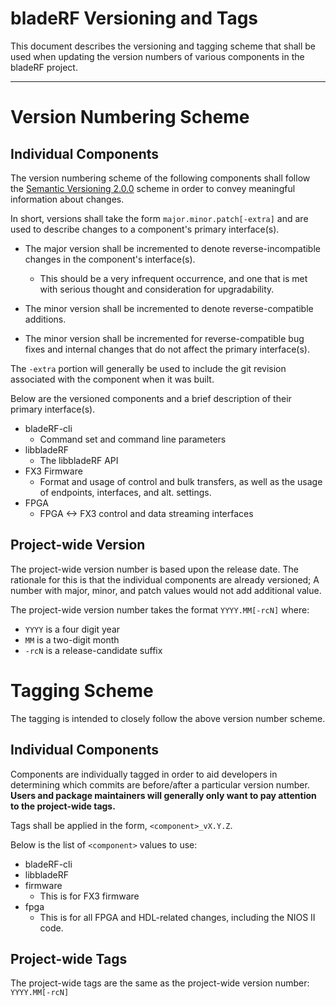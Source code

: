 bladeRF Versioning and Tags
================================================================================

This document describes the versioning and tagging scheme that shall be used
when updating the version numbers of various components in the bladeRF project.

--------------------------------------------------------------------------------

Version Numbering Scheme
================================================================================

## Individual Components ##

The version numbering scheme of the following components shall follow the
[Semantic Versioning 2.0.0][semver] scheme in order to convey meaningful
information about changes.

In short, versions shall take the form ```major.minor.patch[-extra]``` and
are used to describe changes to a component's primary interface(s).

* The major version shall be incremented to denote reverse-incompatible
  changes in the component's interface(s).
     * This should be a very infrequent occurrence, and one that is
       met with serious thought and consideration for upgradability.

* The minor version shall be incremented to denote reverse-compatible
  additions.

* The minor version shall be incremented for reverse-compatible bug fixes and
  internal changes that do not affect the primary interface(s).

The ```-extra``` portion will generally be used to include the git revision
associated with the component when it was built.

Below are the versioned components and a brief description of their primary
interface(s).

* bladeRF-cli
  * Command set and command line parameters
* libbladeRF
  * The libbladeRF API
* FX3 Firmware
  * Format and usage of control and bulk transfers, as well as the
    usage of endpoints, interfaces, and alt. settings.
* FPGA
  * FPGA <-> FX3 control and data streaming interfaces


[semver]: http://semver.org/spec/v2.0.0.html


## Project-wide Version ##

The project-wide version number is based upon the release date. The rationale
for this is that the individual components are already versioned; A number
with major, minor, and patch values would not add additional value.

The project-wide version number takes the format `YYYY.MM[-rcN]` where:

* ```YYYY``` is a four digit year
* ```MM``` is a two-digit month
* ```-rcN``` is a release-candidate suffix


Tagging Scheme
================================================================================

The tagging is intended to closely follow the above version number scheme.

## Individual Components ##

Components are individually tagged in order to aid developers in determining
which commits are before/after a particular version number. **Users and
package maintainers will generally only want to pay attention to the
project-wide tags.**

Tags shall be applied in the form, ```<component>_vX.Y.Z```.

Below is the list of ```<component>``` values to use:

* bladeRF-cli
* libbladeRF
* firmware
    * This is for FX3 firmware
* fpga
    * This is for all FPGA and HDL-related changes, including the NIOS II code.


## Project-wide Tags ##

The project-wide tags are the same as the project-wide version number:
```YYYY.MM[-rcN]```
